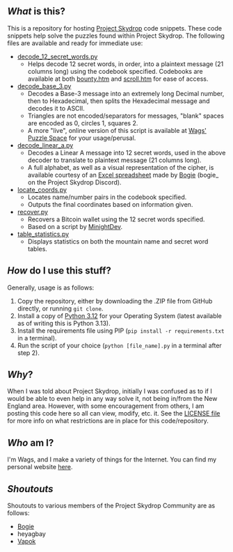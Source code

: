 _What_ is this?
---
This is a repository for hosting [Project Skydrop](https://projectskydrop.com/) code snippets. These code snippets help solve the puzzles found within Project Skydrop. The following files are available and ready for immediate use:

- [decode_12_secret_words.py](https://github.com/wagwan-piffting-blud/project-skydrop/blob/main/decode_12_secret_words.py)
  - Helps decode 12 secret words, in order, into a plaintext message (21 columns long) using the codebook specified. Codebooks are available at both [bounty.htm](https://github.com/wagwan-piffting-blud/project-skydrop/blob/main/bounty.htm) and [scroll.htm](https://github.com/wagwan-piffting-blud/project-skydrop/blob/main/scroll.htm) for ease of access.
- [decode_base_3.py](https://github.com/wagwan-piffting-blud/project-skydrop/blob/main/decode_base_3.py)
  - Decodes a Base-3 message into an extremely long Decimal number, then to Hexadecimal, then splits the Hexadecimal message and decodes it to ASCII.
  - Triangles are not encoded/separators for messages, "blank" spaces are encoded as 0, circles 1, squares 2.
  - A more "live", online version of this script is available at [Wags' Puzzle Space](https://wagspuzzle.space/tools/skydrop/) for your usage/perusal.
- [decode_linear_a.py](https://github.com/wagwan-piffting-blud/project-skydrop/blob/main/decode_linear_a.py)
  - Decodes a Linear A message into 12 secret words, used in the above decoder to translate to plaintext message (21 columns long).
  - A full alphabet, as well as a visual representation of the cipher, is available courtesy of an [Excel spreadsheet](https://github.com/wagwan-piffting-blud/project-skydrop/blob/main/skydrop.xlsx) made by [Bogie](https://github.com/bogiesmalls) (bogie_ on the Project Skydrop Discord).
- [locate_coords.py](https://github.com/wagwan-piffting-blud/project-skydrop/blob/main/locate_coords.py)
  - Locates name/number pairs in the codebook specified.
  - Outputs the final coordinates based on information given.
- [recover.py](https://github.com/wagwan-piffting-blud/project-skydrop/blob/main/recover.py)
  - Recovers a Bitcoin wallet using the 12 secret words specified.
  - Based on a script by [MinightDev](https://github.com/MinightDev/BTC-Wallet-Recover).
- [table_statistics.py](https://github.com/wagwan-piffting-blud/project-skydrop/blob/main/table_statistics.py)
  - Displays statistics on both the mountain name and secret word tables.

_How_ do I use this stuff?
---
Generally, usage is as follows:

1. Copy the repository, either by downloading the .ZIP file from GitHub directly, or running `git clone`.
2. Install a copy of [Python 3.12](https://www.python.org/downloads/) for your Operating System (latest available as of writing this is Python 3.13).
3. Install the requirements file using PIP (`pip install -r requirements.txt` in a terminal).
4. Run the script of your choice (`python [file_name].py` in a terminal after step 2).

_Why_?
---
When I was told about Project Skydrop, initially I was confused as to if I would be able to even help in any way solve it, not being in/from the New England area. However, with some encouragement from others, I am posting this code here so all can view, modify, etc. it. See the [LICENSE file](https://github.com/wagwan-piffting-blud/project-skydrop/blob/main/LICENSE) for more info on what restrictions are in place for this code/repository.

_Who_ am I?
---
I'm Wags, and I make a variety of things for the Internet. You can find my personal website [here](https://wagspuzzle.space/).

_Shoutouts_
---
Shoutouts to various members of the Project Skydrop Community are as follows:

- [Bogie](https://github.com/bogiesmalls)
- heyagbay
- [Vapok](https://github.com/Vapok)
